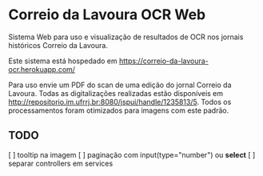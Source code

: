 # Correio da Lavoura OCR Web

Sistema Web para uso e visualização de resultados de OCR nos jornais históricos Correio da Lavoura.

Este sistema está hospedado em https://correio-da-lavoura-ocr.herokuapp.com/

Para uso envie um PDF do scan de uma edição do jornal Correio da Lavoura. Todas as digitalizações
realizadas estão disponíveis em http://repositorio.im.ufrrj.br:8080/jspui/handle/1235813/5. Todos os
processamentos foram otimizados para imagens com este padrão.

## TODO

[ ] tooltip na imagem
[ ] paginação com input(type="number") ou **select**
[ ] separar controllers em services
